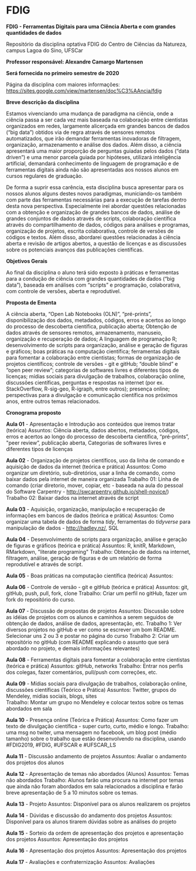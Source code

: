# FDIG

**FDIG - Ferramentas Digitais para uma Ciência Aberta e com grandes quantidades de dados**

Repositório da disciplina optativa FDIG do Centro de Ciências da Natureza, campus Lagoa do Sino, UFSCar

**Professor responsável: Alexandre Camargo Martensen**

**Será fornecida no primeiro semestre de 2020**

Página da disciplina com maiores informações: https://sites.google.com/view/martensen/doc%C3%AAncia/fdig

**Breve descrição da disciplina**

Estamos vivenciando uma mudança de paradigma na ciência, onde a ciência passa a ser cada vez mais baseada na colaboração entre cientistas organizados em redes, largamente alicerçada em grandes bancos de dados (“big data”) obtidos via de regra através de sensores remotos automatizados, que irão demandar ferramentas inovadoras de filtragem, organização, armazenamento e análise dos dados. Além disso, a ciência apresentará uma maior proporção de perguntas guiadas pelos dados (“data driven”) e uma menor parcela guiada por hipóteses, utilizará inteligência artificial, demandará conhecimento de linguagem de programação e de ferramentas digitais ainda não são apresentadas aos nossos alunos em cursos regulares de graduação.

De forma a suprir essa carência, esta disciplina busca apresentar para os nossos alunos alguns destes novos paradigmas, municiando-os também com parte das ferramentas necessárias para a execução de tarefas dentro desta nova perspectiva. Especialmente irei abordar questões relacionadas com a obtenção e organização de grandes bancos de dados, análise de grandes conjuntos de dados através de scripts, colaboração científica através do compartilhamento de dados, códigos para análises e programas, organização de projetos, escrita colaborativa, controle de versões de códigos e textos. Além disso, abordarei questões relacionadas à ciência aberta e revisão de artigos abertos, a questão de licenças e as discussões sobre os potenciais avanços das publicações científicas.

**Objetivos Gerais**

Ao final da disciplina o aluno terá sido exposto à práticas e ferramentas para a condução de ciência com grandes quantidades de dados (“big data”), baseada em análises com “scripts” e programação, colaborativa, com controle de versões, aberta e reprodutível. 

**Proposta de Ementa**

A ciência aberta, “Open Lab Notebooks (OLN)”, “pré-prints”, disponibilização dos dados, metadados, códigos, erros e acertos ao longo do processo de descoberta científica, publicação aberta; Obtenção de dados através de sensores remotos, armazenamento, manuseio, organização e recuperação de dados; A linguagem de programação R; desenvolvimento de scripts para organização, análise e geração de figuras e gráficos; boas práticas na computação científica; ferramentas digitais para fomentar a colaboração entre cientistas; formas de organização de projetos científicos; controle de versões - git e gitHub; “double blind” e “open peer review”; categorias de softwares livres e diferentes tipos de licenças; mídias sociais para divulgação de trabalhos, colaboração online, discussões científicas, perguntas e respostas na internet (por ex. StackOverflow, R-sig-geo, R-igraph, entre outros); presença online; perspectivas para a divulgação e comunicação científica nos próximos anos, entre outros temas relacionados.

**Cronograma proposto**

**Aula 01** - Apresentação e Introdução aos conteúdos que iremos tratar (teórica)
Assuntos:  Ciência aberta, dados abertos, metadados, códigos, erros e acertos ao longo do processo de descoberta científica, “pré-prints”, "peer review”, publicação aberta, Categorias de softwares livres e diferentes tipos de licenças

**Aula 02** - Organização de projetos científicos, uso da linha de comando e aquisição de dados da internet (teórica e prática)
Assuntos: Como organizar um diretório, sub-diretórios, usar a linha de comando, como baixar dados pela internet de maneira organizada
Trabalho 01: Linha de comando (criar diretorio, mover, copiar, etc - baseada na aula do pessoal do Software Carpentry - http://swcarpentry.github.io/shell-novice/)
Trabalho 02: Baixar dados na internet através de script

**Aula 03** - Aquisição, organização, manipulação e recuperação de informações em bancos de dados (teórica e prática)
Assuntos:  Como organizar uma tabela de dados de forma *tidy*, ferramentas do *tidyverse* para manipulação de dados - http://hadley.nz/, SQL

**Aula 04** - Desenvolvimento de scripts para organização, análise e geração de figuras e gráficos (teórica e prática)
Assuntos: R, knitR, Markdown, RMarkdown, "literate programing"
Trabalho: Obtenção de dados na internet, filtragem, análise, geração de figuras e de um relatório de forma reprodutível e através de script.

**Aula 05** - Boas práticas na computação científica (teórica)
Assuntos:   

**Aula 06** - Controle de versão - git e gitHub (teórica e prática)
Assuntos: git, gitHub, push, pull, fork, clone
Trabalho: Criar um perfil no gitHub, fazer um fork do repositório do curso.

**Aula 07** - Discussão de propostas de projetos
Assuntos: Discussão sobre as idéias de projetos com os alunos e caminhos a serem seguidos de obtenção de dados, análise de dados, apresentação, etc.
Trabalho 1: Ver diversos projetos no gitHub e ver como se escrever um bom README. Selecionar uns 2 ou 3 e postar no página do curso
Trabalho 2: Criar um repositório no gitHub (com README explicando o assunto que será abordado no projeto, e demais informações relevantes)

**Aula 08** - Ferramentas digitais para fomentar a colaboração entre cientistas (teórica e prática)
Assuntos: gitHub, networks
Trabalho: Entrar nos perfis dos colegas, fazer comentários, pull/push com correções, etc. 

**Aula 09** - Mídias sociais para divulgação de trabalhos, colaboração online, discussões científicas (Teórico e Prática)
Assuntos: Twitter, grupos do Mendeley, midias sociais, blogs, sites  
Trabalho: Montar um grupo no Mendeley e colocar textos sobre os temas abordados em sala

**Aula 10** - Presença online (Teórica e Prática)
Assuntos: Como fazer um texto de divulgação científica - super curto, curto, médio e longo.
Trabalho: uma msg no twiter, uma mensagem no facebook, um blog post (médio tamanho) sobre o trabalho que estão desenvolvendo na disciplina, usando #FDIG2019, #FDIG, #UFSCAR e #UFSCAR_LS

**Aula 11** - Discussão andamento de projetos
Assuntos: Avaliar o andamento dos projetos dos alunos

**Aula 12** - Apresentação de temas não abordados (Alunos)
Assuntos: Temas não abordados
Trabalho: Alunos farão uma procura na internet por temas que ainda não foram abordados em sala relacionados a disciplina e farão breve apresentação de 5 a 10 minutos sobre os temas.

**Aula 13** - Projeto
Assuntos: Disponível para os alunos realizarem os projetos

**Aula 14** - Dúvidas e discussão do andamento dos projetos
Assuntos: Disponível para os alunos tirarem dúvidas sobre as análises do projeto

**Aula 15** - Sorteio da ordem de apresentação dos projetos e apresentação dos projetos
Assuntos: Apresentação dos projetos

**Aula 16** - Apresentação dos projetos
Assuntos: Apresentação dos projetos

**Aula 17** - Avaliações e confraternização
Assuntos: Avaliações
